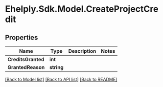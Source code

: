 # Ehelply.Sdk.Model.CreateProjectCredit

## Properties

Name | Type | Description | Notes
------------ | ------------- | ------------- | -------------
**CreditsGranted** | **int** |  | 
**GrantedReason** | **string** |  | 

[[Back to Model list]](../README.md#documentation-for-models) [[Back to API list]](../README.md#documentation-for-api-endpoints) [[Back to README]](../README.md)

